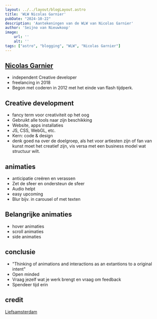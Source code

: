 ```yaml
---
layout: ../../layout/blogLayout.astro
title: 'WLW Nicolas Garnier'
pubDate: "2024-10-22"
description: 'Aantekeningen van de WLW van Nicolas Garnier'
author: 'Seijno van Nieuwkoop'
image:
    url: ''
    alt: ''
tags: ["astro", "blogging", "WLW", "Nicolas Garnier"]
---
```

## [Nicolas Garnier](https://nico.computer/)
* independent Creative developer
* freelancing in 2018
* Begon met coderen in 2012 met het einde van flash tijdperk.

## Creative development
* fancy term voor creativiteit op het oog
* Gebruikt alle tools naar zijn beschikking
* Website, apps installaties
* JS, CSS, WebGL, etc.
* Kern: code & design
* denk goed na over de doelgroep, als het voor artiesten zijn of fan van kunst moet het creatief zijn, vis versa met een business model wat structuur wilt.

## animaties

* anticipatie creëren en verassen
* Zet de sfeer en ondersteun de sfeer
* Audio helpt
* easy upcoming
* Blur bijv. in carousel of met texten

## Belangrijke animaties
* hover animaties
* scroll animaties
* side animaties
## conclusie
* "Thinking of animations and interactions as an extantions to a original intent"
* Open minded
* Vraag jezelf wat je werk brengt en vraag om feedback
* Spendeer tijd erin

## credit

[Liefsamsterdam](https://liefamsterdam.nl/?source=g&device=c&campaignid=19018830878&adgroupid=146600582609&gad_source=1&gclid=Cj0KCQjwpP63BhDYARIsAOQkATb8qbFOHLq5C41cAi30dazI6MIzuquYwOjfZH_YUtCAgIJf39rd-gcaAqoJEALw_wcB)